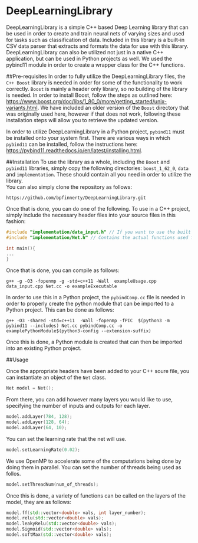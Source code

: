 # DeepLearningLibrary

DeepLearningLibrary is a simple C++ based Deep Learning library that can be used in order to create and train neural nets of varying sizes and used for tasks such as classification of data.  Included in this library is a built-in CSV data parser that extracts and formats the data for use with this library.  DeepLearningLibrary can also be utilized not just in a native C++ application, but can be used in Python projects as well.  We used the pybind11 module in order to create a wrapper class for the C++ functions.  

##Pre-requisites
In order to fully utilize the DeepLearningLibrary files, the ```C++ Boost``` library is needed in order for some of the functionality to work correctly.  ```Boost``` is mainly a header only library, so no building of the library is needed.  In order to install Boost, follow the steps as outlined here: https://www.boost.org/doc/libs/1_80_0/more/getting_started/unix-variants.html.  We have included an older version of the ```Boost``` directory that was originally used here, however if that does not work, following these installation steps will allow you to retrieve the updated version. 

In order to utilize DeepLearningLibrary in a Python project, ```pybind11``` must be installed onto your system first.  There are various ways in which ```pybind11``` can be installed, follow the instructions here: https://pybind11.readthedocs.io/en/latest/installing.html.

##Installation
To use the library as a whole, including the ```Boost``` and ```pybind11``` libraries, simply copy the following directories: ```boost_1_62_0```, ```data``` and ```implementation```.  These should contain all you need in order to utilize the library.  
You can also simply clone the repository as follows:
```
https://github.com/bpfinnerty/DeepLearningLibrary.git
```
Once that is done, you can do one of the following.
To use in a C++ project, simply include the necessary header files into your source files in this fashion:
```cpp
#include "implementation/data_input.h" // If you want to use the built in CSV parser instead
#include "implementation/Net.h" // Contains the actual functions used for creating the Neural Nets

int main(){
...
}
```
Once that is done, you can compile as follows:
```
g++ -g -O3 -fopenmp -g -std=c++11 -Wall  exampleUsage.cpp data_input.cpp Net.cc -o exampleExecutable
```

In order to use this in a Python project, the ```pybindComp.cc``` file is needed in order to properly create the python module that can be imported to a Python project.  This can be done as follows:
```
g++ -O3 -shared -std=c++11  -Wall -fopenmp -fPIC  $(python3 -m pybind11 --includes) Net.cc pybindComp.cc -o examplePythonModule$(python3-config --extension-suffix)
```
Once this is done, a Python module is created that can then be imported into an existing Python project.

##Usage

Once the appropriate headers have been added to your C++ soure file, you can instantiate an object of the ```Net``` class.
```cpp
Net model = Net();
```

From there, you can add however many layers you would like to use, specifying the number of inputs and outputs for each layer.
```cpp
model.addLayer(784, 128);
model.addLayer(128, 64);
model.addLayer(64, 10);
```

You can set the learning rate that the net will use.
```cpp
model.setLearningRate(0.02);
```

We use OpenMP to accelerate some of the computations being done by doing them in parallel. You can set the number of threads being used as follos.

```cpp
model.setThreadNum(num_of_threads); 
```

Once this is done, a variety of functions can be called on the layers of the model, they are as follows:
```cpp
model.ff(std::vector<double> vals, int layer_number);
model.relu(std::vector<double> vals);
model.leakyRelu(std::vector<double> vals);
model.Sigmoid(std::vector<double> vals);
model.softMax(std::vector<double> vals);
```

